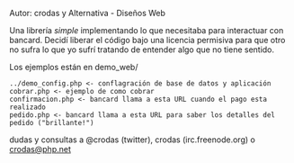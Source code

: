 
Autor: crodas y Alternativa - Diseños Web

Una librería *simple* implementando lo que necesitaba para interactuar con bancard. Decidí liberar el código bajo una licencia permisiva para que otro no sufra lo que yo sufrí tratando de entender algo que no tiene sentido.


Los ejemplos están en demo_web/

    ../demo_config.php <- conflagración de base de datos y aplicación
    cobrar.php <- ejemplo de como cobrar
    confirmacion.php <- bancard llama a esta URL cuando el pago esta realizado
    pedido.php <- bancard llama a esta URL para saber los detalles del pedido ("brillante!")


dudas y consultas a @crodas (twitter), crodas (irc.freenode.org) o crodas@php.net
